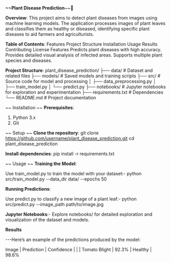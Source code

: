 __~~Plant Disease Prediction__~~🌱

__Overview__:
This project aims to detect plant diseases from images using machine learning models. The application processes images of plant leaves and classifies them as healthy or diseased, identifying specific plant diseases to aid farmers and agriculturists.



__Table of Contents__:
Features
Project Structure
Installation
Usage
Results
Contributing
License
Features
Predicts plant diseases with high accuracy.
Provides detailed visual analysis of infected areas.
Supports multiple plant species and diseases.


__Project Structure__:
plant_disease_prediction/
├── data/                 # Dataset and related files
├── models/               # Saved models and training scripts
├── src/                  # Source code for model and processing
│   ├── data_preprocessing.py
│   ├── train_model.py
│   └── predict.py
├── notebooks/            # Jupyter notebooks for exploration and experimentation
├── requirements.txt      # Dependencies
└── README.md             # Project documentation


~~ Installation ~~
__Prerequisites__:
1. Python 3.x
2. Git


~~ Setup ~~
__Clone the repository__:
git clone https://github.com/username/plant_disease_prediction.git
cd plant_disease_prediction

__Install dependencies__:
pip install -r requirements.txt


~~ Usage ~~
__Training the Model__:

Use train_model.py to train the model with your dataset:- python src/train_model.py --data_dir data/ --epochs 50

__Running Predictions__:

Use predict.py to classify a new image of a plant leaf:- python src/predict.py --image_path path/to/image.jpg

__Jupyter Notebooks__:- Explore notebooks/ for detailed exploration and visualization of the dataset and models.



__Results__

---Here’s an example of the predictions produced by the model:

Image   |   	Prediction	  |  Confidence
        |                 |
        |   Tomato Blight	|    92.3%
        |    Healthy      |  	98.6%

